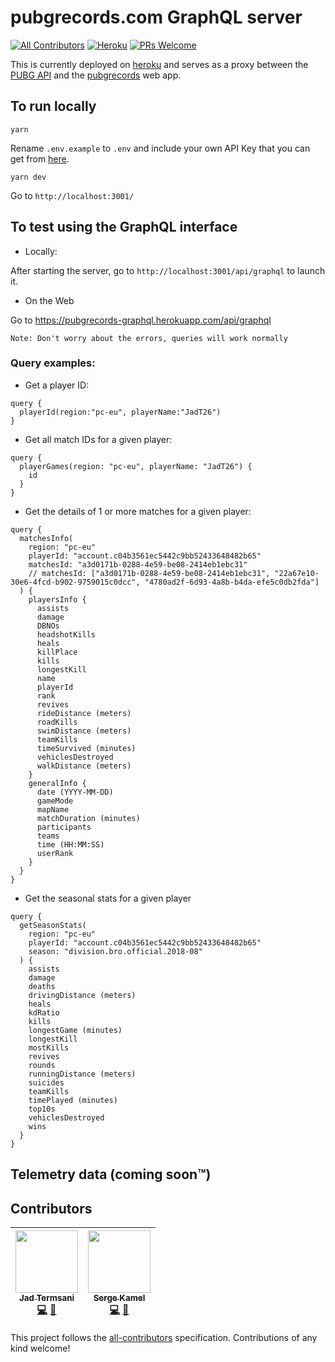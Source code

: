 # pubgrecords.com GraphQL server

[![All Contributors](https://img.shields.io/badge/all_contributors-2-orange.svg?style=flat-square)](#contributors)
[![Heroku](http://heroku-badges.herokuapp.com/?app=pubgrecords-graphql&style=flat)](https://pubgrecords-graphql.herokuapp.com/)
[![PRs Welcome](https://img.shields.io/badge/PRs-welcome-brightgreen.svg?style=flat-square)](http://makeapullrequest.com)

This is currently deployed on [heroku](https://pubgrecords-graphql.herokuapp.com/api/graphql) and serves as a proxy between the [PUBG API](https://documentation.playbattlegrounds.com/en/introduction.html) and the [pubgrecords](https://www.pubgrecords.com) web app.

## To run locally

```
yarn
```

Rename `.env.example` to `.env` and include your own API Key that you can get from [here](https://developer.playbattlegrounds.com/).

```
yarn dev
```

Go to `http://localhost:3001/`

## To test using the GraphQL interface

- Locally:

After starting the server, go to `http://localhost:3001/api/graphql` to launch it.

- On the Web

Go to https://pubgrecords-graphql.herokuapp.com/api/graphql

`Note: Don't worry about the errors, queries will work normally`

### Query examples:

- Get a player ID:

```
query {
  playerId(region:"pc-eu", playerName:"JadT26")
}
```

- Get all match IDs for a given player:

```
query {
  playerGames(region: "pc-eu", playerName: "JadT26") {
    id
  }
}
```

- Get the details of 1 or more matches for a given player:

```
query {
  matchesInfo(
    region: "pc-eu"
    playerId: "account.c04b3561ec5442c9bb52433648482b65"
    matchesId: "a3d0171b-0288-4e59-be08-2414eb1ebc31"
    // matchesId: ["a3d0171b-0288-4e59-be08-2414eb1ebc31", "22a67e10-30e6-4fcd-b902-9759015c0dcc", "4780ad2f-6d93-4a8b-b4da-efe5c0db2fda"]
  ) {
    playersInfo {
      assists
      damage
      DBNOs
      headshotKills
      heals
      killPlace
      kills
      longestKill
      name
      playerId
      rank
      revives
      rideDistance (meters)
      roadKills
      swimDistance (meters)
      teamKills
      timeSurvived (minutes)
      vehiclesDestroyed
      walkDistance (meters)
    }
    generalInfo {
      date (YYYY-MM-DD)
      gameMode
      mapName
      matchDuration (minutes)
      participants
      teams
      time (HH:MM:SS)
      userRank
    }
  }
}
```
- Get the seasonal stats for a given player

```
query {
  getSeasonStats(
    region: "pc-eu"
    playerId: "account.c04b3561ec5442c9bb52433648482b65"
    season: "division.bro.official.2018-08"
  ) {
    assists
    damage
    deaths
    drivingDistance (meters)
    heals
    kdRatio
    kills
    longestGame (minutes)
    longestKill
    mostKills
    revives
    rounds
    runningDistance (meters)
    suicides
    teamKills
    timePlayed (minutes)
    top10s
    vehiclesDestroyed
    wins
  }
}
```
## Telemetry data (coming soon™)

## Contributors

<!-- ALL-CONTRIBUTORS-LIST:START - Do not remove or modify this section -->
<!-- prettier-ignore -->
| [<img src="https://avatars0.githubusercontent.com/u/32297675?v=4" width="100px;"/><br /><sub><b>Jad Termsani</b></sub>](https://github.com/JadTermsani)<br />[💻](https://github.com/JadTermsani/PubgRecords-server/commits?author=JadTermsani "Code") [📖](https://github.com/JadTermsani/PubgRecords-server/commits?author=JadTermsani "Documentation") | [<img src="https://avatars1.githubusercontent.com/u/7265811?v=4" width="100px;"/><br /><sub><b>Serge Kamel</b></sub>](https://github.com/Faultless)<br />[💻](https://github.com/JadTermsani/PubgRecords-server/commits?author=Faultless "Code") [📖](https://github.com/JadTermsani/PubgRecords-server/commits?author=Faultless "Documentation")
| :---: | :---: |

<!-- ALL-CONTRIBUTORS-LIST:END -->

This project follows the [all-contributors](https://github.com/kentcdodds/all-contributors) specification. Contributions of any kind welcome!
